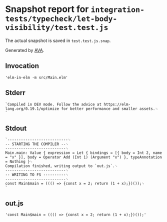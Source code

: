 # Snapshot report for `integration-tests/typecheck/let-body-visibility/test.test.js`

The actual snapshot is saved in `test.test.js.snap`.

Generated by [AVA](https://avajs.dev).

## Invocation

    'elm-in-elm -m src/Main.elm'

## Stderr

    `Compiled in DEV mode. Follow the advice at https://elm-lang.org/0.19.1/optimize for better performance and smaller assets.␊
    `

## Stdout

    `---------------------------␊
    -- STARTING THE COMPILER --␊
    ---------------------------␊
    Main.main: Value { expression = Let { bindings = [{ body = Int 2, name = "x" }], body = Operator Add (Int 1) (Argument "x") }, typeAnnotation = Nothing }␊
    Compilation finished, writing output to `out.js`.␊
    ---------------------------␊
    -- WRITING TO FS ----------␊
    ---------------------------␊
    const Main$main = ((() => {const x = 2; return (1 + x);})());␊
    `

## out.js

    'const Main$main = ((() => {const x = 2; return (1 + x);})());'
